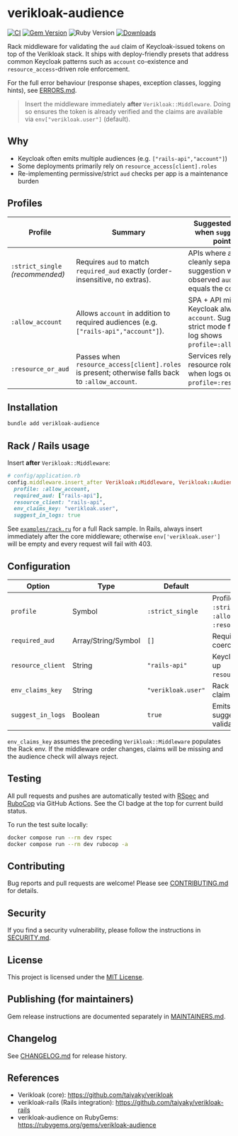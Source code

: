 # verikloak-audience

[![CI](https://github.com/taiyaky/verikloak-audience/actions/workflows/ci.yml/badge.svg?branch=main)](https://github.com/taiyaky/verikloak-audience/actions/workflows/ci.yml)
[![Gem Version](https://img.shields.io/gem/v/verikloak-audience)](https://rubygems.org/gems/verikloak-audience)
![Ruby Version](https://img.shields.io/badge/ruby-%3E%3D%203.1-blue)
[![Downloads](https://img.shields.io/gem/dt/verikloak-audience)](https://rubygems.org/gems/verikloak-audience)

Rack middleware for validating the `aud` claim of Keycloak-issued tokens on top of the Verikloak stack. It ships with deploy-friendly presets that address common Keycloak patterns such as `account` co-existence and `resource_access`-driven role enforcement.

For the full error behaviour (response shapes, exception classes, logging hints), see [ERRORS.md](ERRORS.md).

> Insert the middleware immediately **after** `Verikloak::Middleware`. Doing so ensures the token is already verified and the claims are available via `env["verikloak.user"]` (default).

## Why
- Keycloak often emits multiple audiences (e.g. `["rails-api","account"]`)
- Some deployments primarily rely on `resource_access[client].roles`
- Re-implementing permissive/strict `aud` checks per app is a maintenance burden

## Profiles

| Profile | Summary | Suggested scenarios / when `suggest_in_logs` points here |
|---------|---------|-----------------------------------------------------------|
| `:strict_single` *(recommended)* | Requires `aud` to match `required_aud` exactly (order-insensitive, no extras). | APIs where audiences are cleanly separated. Logged suggestion when the observed `aud` already equals the configured list. |
| `:allow_account` | Allows `account` in addition to required audiences (e.g. `["rails-api","account"]`). | SPA + API mixes where Keycloak always emits `account`. Suggested when strict mode fails and the log shows `profile=:allow_account`. |
| `:resource_or_aud` | Passes when `resource_access[client].roles` is present; otherwise falls back to `:allow_account`. | Services relying on resource roles. Suggested when logs output `profile=:resource_or_aud`. |

## Installation

```bash
bundle add verikloak-audience
```

## Rack / Rails usage

Insert **after** `Verikloak::Middleware`:

```ruby
# config/application.rb
config.middleware.insert_after Verikloak::Middleware, Verikloak::Audience::Middleware,
  profile: :allow_account,
  required_aud: ["rails-api"],
  resource_client: "rails-api",
  env_claims_key: "verikloak.user",
  suggest_in_logs: true
```

See [`examples/rack.ru`](examples/rack.ru) for a full Rack sample. In Rails, always insert immediately after the core middleware; otherwise `env['verikloak.user']` will be empty and every request will fail with 403.

## Configuration

| Option | Type | Default | Description |
|--------|------|---------|-------------|
| `profile` | Symbol | `:strict_single` | Profile selector. Accepts `:strict_single`, `:allow_account`, or `:resource_or_aud`. |
| `required_aud` | Array/String/Symbol | `[]` | Required audience values; coerced to an array internally. |
| `resource_client` | String | `"rails-api"` | Keycloak client id used to look up `resource_access[client].roles`. |
| `env_claims_key` | String | `"verikloak.user"` | Rack env key where verified claims are stored. |
| `suggest_in_logs` | Boolean | `true` | Emits a WARN log with the suggested profile when validation fails. |

`env_claims_key` assumes the preceding `Verikloak::Middleware` populates the Rack env. If the middleware order changes, claims will be missing and the audience check will always reject.

## Testing
All pull requests and pushes are automatically tested with [RSpec](https://rspec.info/) and [RuboCop](https://rubocop.org/) via GitHub Actions.
See the CI badge at the top for current build status.

To run the test suite locally:

```bash
docker compose run --rm dev rspec
docker compose run --rm dev rubocop -a
```

## Contributing
Bug reports and pull requests are welcome! Please see [CONTRIBUTING.md](CONTRIBUTING.md) for details.

## Security
If you find a security vulnerability, please follow the instructions in [SECURITY.md](SECURITY.md).

## License
This project is licensed under the [MIT License](LICENSE).

## Publishing (for maintainers)
Gem release instructions are documented separately in [MAINTAINERS.md](MAINTAINERS.md).

## Changelog
See [CHANGELOG.md](CHANGELOG.md) for release history.

## References
- Verikloak (core): https://github.com/taiyaky/verikloak
- verikloak-rails (Rails integration): https://github.com/taiyaky/verikloak-rails
- verikloak-audience on RubyGems: https://rubygems.org/gems/verikloak-audience
